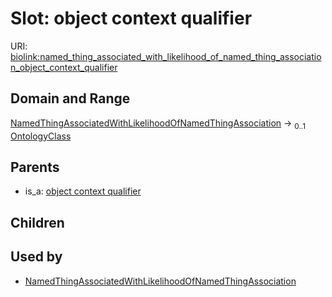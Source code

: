 
# Slot: object context qualifier




URI: [biolink:named_thing_associated_with_likelihood_of_named_thing_association_object_context_qualifier](https://w3id.org/biolink/vocab/named_thing_associated_with_likelihood_of_named_thing_association_object_context_qualifier)


## Domain and Range

[NamedThingAssociatedWithLikelihoodOfNamedThingAssociation](NamedThingAssociatedWithLikelihoodOfNamedThingAssociation.md) &#8594;  <sub>0..1</sub> [OntologyClass](OntologyClass.md)

## Parents

 *  is_a: [object context qualifier](object_context_qualifier.md)

## Children


## Used by

 * [NamedThingAssociatedWithLikelihoodOfNamedThingAssociation](NamedThingAssociatedWithLikelihoodOfNamedThingAssociation.md)
